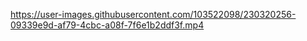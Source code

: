 <!-- how to add image into mark dom file -->

<!-- http://api.weatherapi.com/v1/current.json?key=1dccb0e6366f467e8ee175442230504&q=Bhopal&aqi=yes -->
https://user-images.githubusercontent.com/103522098/230320256-09339e9d-af79-4cbc-a08f-7f6e1b2ddf3f.mp4
